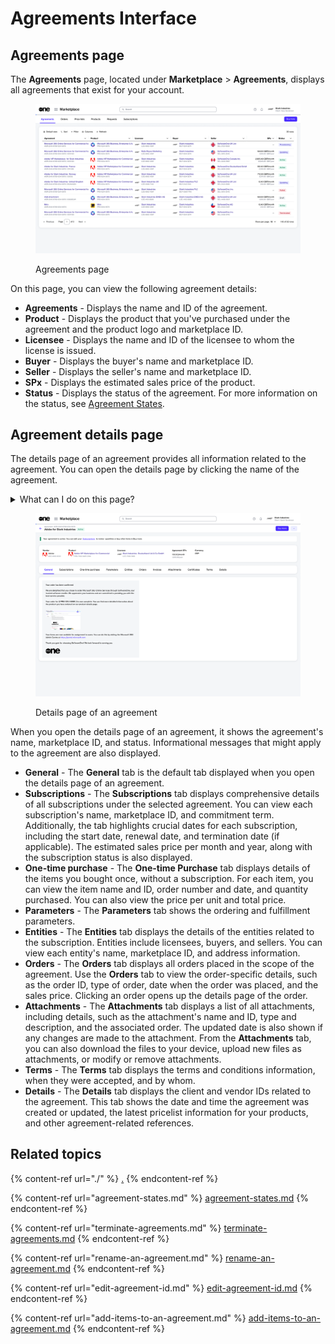 # Agreements Interface

## Agreements page

The **Agreements** page, located under **Marketplace** > **Agreements**, displays all agreements that exist for your account.

<figure><img src="../../../.gitbook/assets/image (354).png" alt=""><figcaption><p>Agreements page</p></figcaption></figure>

On this page, you can view the following agreement details:

* **Agreements** - Displays the name and ID of the agreement.
* **Product** - Displays the product that you've purchased under the agreement and the product logo and marketplace ID.
* **Licensee** - Displays the name and ID of the licensee to whom the license is issued.
* **Buyer** - Displays the buyer's name and marketplace ID.
* **Seller** - Displays the seller's name and marketplace ID.
* **SPx** - Displays the estimated sales price of the product.
* **Status** - Displays the status of the agreement. For more information on the status, see [Agreement States](agreement-states.md).

## Agreement details page <a href="#subscription-details" id="subscription-details"></a>

The details page of an agreement provides all information related to the agreement. You can open the details page by clicking the name of the agreement.&#x20;

<details>

<summary>What can I do on this page?</summary>

From the details page, you can complete the following tasks:&#x20;

* [Terminate your agreement](terminate-agreements.md).
* [Rename your agreement](rename-an-agreement.md).
* [Edit your agreement's ID](edit-agreement-id.md).

</details>

<figure><img src="../../../.gitbook/assets/image (355).png" alt=""><figcaption><p>Details page of an agreement</p></figcaption></figure>

When you open the details page of an agreement, it shows the agreement's name, marketplace ID, and status. Informational messages that might apply to the agreement are also displayed.&#x20;

* **General** - The **General** tab is the default tab displayed when you open the details page of an agreement.&#x20;
* **Subscriptions** - The **Subscriptions** tab displays comprehensive details of all subscriptions under the selected agreement. You can view each subscription's name, marketplace ID, and commitment term. Additionally, the tab highlights crucial dates for each subscription, including the start date, renewal date, and termination date (if applicable). The estimated sales price per month and year, along with the subscription status is also displayed.
* **One-time purchase** - The **One-time Purchase** tab displays details of the items you bought once, without a subscription. For each item, you can view the item name and ID, order number and date, and quantity purchased. You can also view the price per unit and total price.
* **Parameters** - The **Parameters** tab shows the ordering and fulfillment parameters.
* **Entities** - The **Entities** tab displays the details of the entities related to the subscription. Entities include licensees, buyers, and sellers. You can view each entity's name, marketplace ID, and address information.
* **Orders** - The **Orders** tab displays all orders placed in the scope of the agreement. Use the **Orders** tab to view the order-specific details, such as the order ID, type of order, date when the order was placed, and the sales price. Clicking an order opens up the details page of the order.&#x20;
* **Attachments** - The **Attachments** tab displays a list of all attachments, including details, such as the attachment's name and ID, type and description, and the associated order. The updated date is also shown if any changes are made to the attachment. From the **Attachments** tab, you can also download the files to your device, upload new files as attachments, or modify or remove attachments.&#x20;
* **Terms** - The **Terms** tab displays the terms and conditions information, when they were accepted, and by whom.
* **Details** - The **Details** tab displays the client and vendor IDs related to the agreement. This tab shows the date and time the agreement was created or updated, the latest pricelist information for your products, and other agreement-related references.

## Related topics

{% content-ref url="./" %}
[.](./)
{% endcontent-ref %}

{% content-ref url="agreement-states.md" %}
[agreement-states.md](agreement-states.md)
{% endcontent-ref %}

{% content-ref url="terminate-agreements.md" %}
[terminate-agreements.md](terminate-agreements.md)
{% endcontent-ref %}

{% content-ref url="rename-an-agreement.md" %}
[rename-an-agreement.md](rename-an-agreement.md)
{% endcontent-ref %}

{% content-ref url="edit-agreement-id.md" %}
[edit-agreement-id.md](edit-agreement-id.md)
{% endcontent-ref %}

{% content-ref url="add-items-to-an-agreement.md" %}
[add-items-to-an-agreement.md](add-items-to-an-agreement.md)
{% endcontent-ref %}
